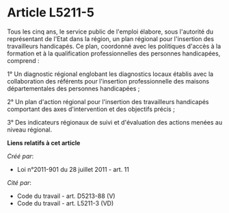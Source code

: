 # Article L5211-5

Tous les cinq ans, le service public de l'emploi élabore, sous l'autorité du représentant de l'Etat dans la région, un plan
régional pour l'insertion des travailleurs handicapés. Ce plan, coordonné avec les politiques d'accès à la formation et à la
qualification professionnelles des personnes handicapées, comprend :

1° Un diagnostic régional englobant les diagnostics locaux établis avec la collaboration des référents pour l'insertion
professionnelle des maisons départementales des personnes handicapées ;

2° Un plan d'action régional pour l'insertion des travailleurs handicapés comportant des axes d'intervention et des objectifs
précis ;

3° Des indicateurs régionaux de suivi et d'évaluation des actions menées au niveau régional.

**Liens relatifs à cet article**

_Créé par_:

  - Loi n°2011-901 du 28 juillet 2011 - art. 11

_Cité par_:

  - Code du travail - art. D5213-88 (V)
  - Code du travail - art. L5211-3 (VD)
